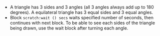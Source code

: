 -   A triangle has 3 sides and 3 angles (all 3 angles always add up to 180 degrees).
    A equilateral triangle has 3 equal sides and 3 equal angles.
-   Block `scratch:wait () secs` waits specified number of seconds, then continues with next block.
    To be able to see each sides of the triangle being drawn, use the wait block after turning each angle.
